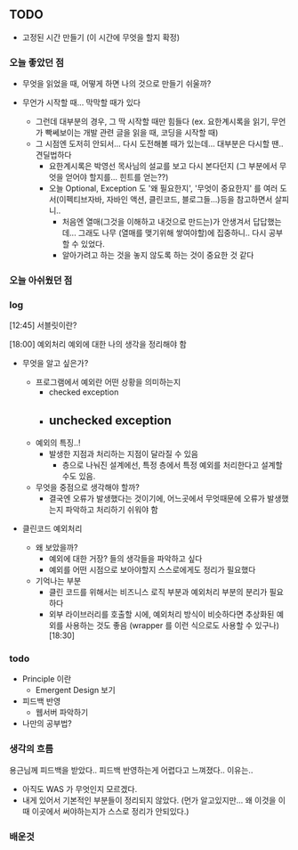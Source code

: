## TODO
- 고정된 시간 만들기 (이 시간에 무엇을 할지 확정)


    
### 오늘 좋았던 점
- 무엇을 읽었을 때, 어떻게 하면 나의 것으로 만들기 쉬울까?

- 무언가 시작할 때... 막막할 때가 있다
    - 그런데 대부분의 경우, 그 딱 시작할 때만 힘들다 (ex. 요한계시록을 읽기, 무언가 빡쎄보이는 개발 관련 글을 읽을 때, 코딩을 시작할 때)
    - 그 시점엔 도저히 안되서... 다시 도전해볼 때가 있는데... 대부분은 다시할 땐.. 견딜법하다
        - 요한계시록은 박영선 목사님의 설교를 보고 다시 본다던지 (그 부분에서 무엇을 얻어야 할지를... 힌트를 얻는??)
        - 오늘 Optional, Exception 도 '왜 필요한지', '무엇이 중요한지' 를 여러 도서(이펙티브자바, 자바인 액션, 클린코드, 블로그들...)등을 참고하면서 살피니..
            - 처음엔 열매(그것을 이해하고 내것으로 만드는)가 안생겨서 답답했는데... 그래도 나무 (열매를 맺기위해 쌓여야할)에 집중하니.. 다시 공부할 수 있었다.
            - 알아가려고 하는 것을 놓지 않도록 하는 것이 중요한 것 같다


### 오늘 아쉬웠던 점

### log
[12:45] 서블릿이란?

[18:00] 예외처리
예외에 대한 나의 생각을 정리해야 함
- 무엇을 알고 싶은가?
    - 프로그램에서 예외란 어떤 상황을 의미하는지
        - checked exception
        - unchecked exception 
            - 
    - 예외의 특징..!
        - 발생한 지점과 처리하는 지점이 달라질 수 있음
            - 층으로 나눠진 설계에선, 특정 층에서 특정 예외를 처리한다고 설계할 수도 있음. 
    - 무엇을 중점으로 생각해야 할까?
        - 결국엔 오류가 발생했다는 것이기에, 어느곳에서 무엇때문에 오류가 발생했는지 파악하고 처리하기 쉬워야 함

- 클린코드 예외처리
    - 왜 보았을까?
        - 예외에 대한 거장? 들의 생각들을 파악하고 싶다
        - 예외를 어떤 시점으로 보아야할지 스스로에게도 정리가 필요했다
    - 기억나는 부분
        - 클린 코드를 위해서는 비즈니스 로직 부분과 예외처리 부분의 분리가 필요하다
        - 외부 라이브러리를 호출할 시에, 예외처리 방식이 비슷하다면 추상화된 예외를 사용하는 것도 좋음 (wrapper 를 이런 식으로도 사용할 수 있구나)
[18:30]

### todo 
- Principle 이란
    - Emergent Design 보기
- 피드백 반영
    - 웹서버 파악하기 
- 나만의 공부법?


### 생각의 흐름
용근님께 피드백을 받았다..
피드백 반영하는게 어렵다고 느껴졌다.. 이유는.. 
- 아직도 WAS 가 무엇인지 모르겠다.
- 내게 있어서 기본적인 부분들이 정리되지 않았다. (먼가 알고있지만... 왜 이것을 이때 이곳에서 써야하는지가 스스로 정리가 안되있다.)



### 배운것
